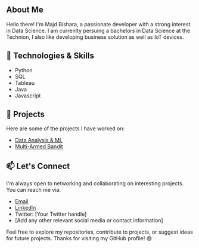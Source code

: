 ## About Me
Hello there! I'm Majd Bishara, a passionate developer with a strong interest in Data Science. I am currenlty persuing a bachelors in Data Science at the Technion, I also like developing business solution as well as IoT devices.

## 🔧 Technologies & Skills
- Python
- SQL
- Tableau
- Java
- Javascript

## 📂 Projects
Here are some of the projects I have worked on:
- [Data Analysis & ML](https://github.com/ThatMajd/pyspark-Project)
- [Multi-Armed Bandit](https://github.com/ThatMajd/MAB-implemenation)


## 📫 Let's Connect
I'm always open to networking and collaborating on interesting projects. You can reach me via:
- [Email](mailto:majdb594@gmail.com)
- [LinkedIn](https://www.linkedin.com/in/majd-bishara-65844a219/)
- Twitter: [Your Twitter handle]
- [Add any other relevant social media or contact information]

Feel free to explore my repositories, contribute to projects, or suggest ideas for future projects. Thanks for visiting my GitHub profile! 😄
